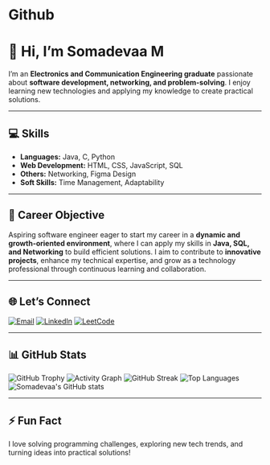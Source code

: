 # Github
# 👋 Hi, I’m Somadevaa M

I’m an **Electronics and Communication Engineering graduate** passionate about **software development, networking, and problem-solving**. I enjoy learning new technologies and applying my knowledge to create practical solutions.

---

## 💻 Skills
- **Languages:** Java, C, Python  
- **Web Development:** HTML, CSS, JavaScript, SQL  
- **Others:** Networking, Figma Design  
- **Soft Skills:** Time Management, Adaptability  

---

## 🎯 Career Objective
Aspiring software engineer eager to start my career in a **dynamic and growth-oriented environment**, where I can apply my skills in **Java, SQL, and Networking** to build efficient solutions. I aim to contribute to **innovative projects**, enhance my technical expertise, and grow as a technology professional through continuous learning and collaboration.

---

## 🌐 Let’s Connect  
[![Email](https://img.shields.io/badge/Email-D14836?style=for-the-badge&logo=gmail&logoColor=white)](mailto:somadevaa@gmail.com) 
[![LinkedIn](https://img.shields.io/badge/LinkedIn-0077B5?style=for-the-badge&logo=linkedin&logoColor=white)](https://www.linkedin.com/in/somadevaa-m-6bb19521b) 
[![LeetCode](https://img.shields.io/badge/LeetCode-FFA116?style=for-the-badge&logo=leetcode&logoColor=black)](https://leetcode.com/u/elysianrupa/)  

---

## 📊 GitHub Stats
![GitHub Trophy](https://github-profile-trophy.vercel.app/?username=Somadevaa&theme=radical)
![Activity Graph](https://activity-graph.herokuapp.com/graph?username=Somadevaa&theme=radical)
![GitHub Streak](https://github-readme-streak-stats.herokuapp.com/?user=Somadevaa&theme=radical)
![Top Languages](https://github-readme-stats.vercel.app/api/top-langs/?username=Somadevaa&layout=compact&theme=radical)
![Somadevaa's GitHub stats](https://github-readme-stats.vercel.app/api?username=Somadevaa&show_icons=true&theme=radical)


---

## ⚡ Fun Fact
I love solving programming challenges, exploring new tech trends, and turning ideas into practical solutions!
